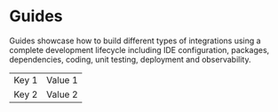 # Guides

Guides showcase how to build different types of integrations using a complete development lifecycle including IDE configuration, packages, dependencies, coding, unit testing, deployment and observability.

<table border="0">
<tr>
    <td>Key 1</td>
    <td>Value 1</td>
</tr>
<tr>
    <td>Key 2</td>
    <td>Value 2</td>
</tr>
</table>
